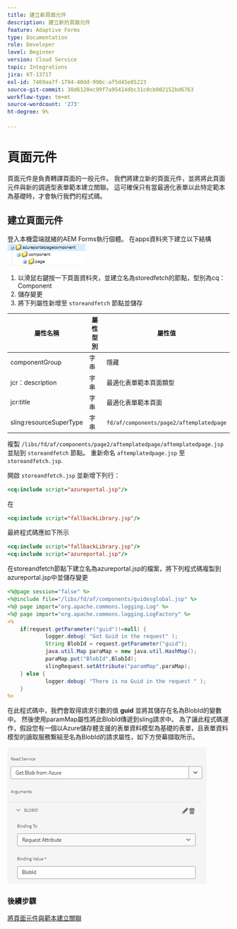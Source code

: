 ```yaml
---
title: 建立新頁面元件
description: 建立新的頁面元件
feature: Adaptive Forms
type: Documentation
role: Developer
level: Beginner
version: Cloud Service
topic: Integrations
jira: KT-13717
exl-id: 7469aa7f-1794-40dd-990c-af5d45e85223
source-git-commit: 30d6120ec99f7a95414dbc31c0cb002152bd6763
workflow-type: tm+mt
source-wordcount: '273'
ht-degree: 9%

---
```


# 頁面元件

頁面元件是負責轉譯頁面的一般元件。 我們將建立新的頁面元件，並將將此頁面元件與新的調適型表單範本建立關聯。 這可確保只有當最適化表單以此特定範本為基礎時，才會執行我們的程式碼。

## 建立頁面元件

登入本機雲端就緒的AEM Forms執行個體。 在apps資料夾下建立以下結構
![page-component](./assets/page-component1.png)

1. 以滑鼠右鍵按一下頁面資料夾，並建立名為storedfetch的節點，型別為cq：Component
1. 儲存變更
1. 將下列屬性新增至 `storeandfetch` 節點並儲存

| **屬性名稱** | **屬性型別** | **屬性值** |
|-------------------------|-------------------|----------------------------------------|
| componentGroup | 字串 | 隱藏 |
| jcr：description | 字串 | 最適化表單範本頁面類型 |
| jcr:title | 字串 | 最適化表單範本頁面 |
| sling:resourceSuperType | 字串 | `fd/af/components/page2/aftemplatedpage` |

複製 `/libs/fd/af/components/page2/aftemplatedpage/aftemplatedpage.jsp` 並貼到 `storeandfetch` 節點。 重新命名 `aftemplatedpage.jsp` 至 `storeandfetch.jsp`.

開啟 `storeandfetch.jsp` 並新增下列行：

```jsp
<cq:include script="azureportal.jsp"/>
```

在

```jsp
<cq:include script="fallbackLibrary.jsp"/>
```

最終程式碼應如下所示

```jsp
<cq:include script="fallbackLibrary.jsp"/>
<cq:include script="azureportal.jsp"/>
```

在storeandfetch節點下建立名為azureportal.jsp的檔案，將下列程式碼複製到azureportal.jsp中並儲存變更

```jsp
<%@page session="false" %>
<%@include file="/libs/fd/af/components/guidesglobal.jsp" %>
<%@ page import="org.apache.commons.logging.Log" %>
<%@ page import="org.apache.commons.logging.LogFactory" %>
<%
    if(request.getParameter("guid")!=null) {
            logger.debug( "Got Guid in the request" );
            String BlobId = request.getParameter("guid");
            java.util.Map paraMap = new java.util.HashMap();
            paraMap.put("BlobId",BlobId);
            slingRequest.setAttribute("paramMap",paraMap);
    } else {
            logger.debug( "There is no Guid in the request " );
    }            
%>
```

在此程式碼中，我們會取得請求引數的值 **guid** 並將其儲存在名為BlobId的變數中。 然後使用paramMap屬性將此BlobId傳遞到sling請求中。 為了讓此程式碼運作，假設您有一個以Azure儲存體支援的表單資料模型為基礎的表單，且表單資料模型的讀取服務繫結至名為BlobId的請求屬性，如下方熒幕擷取所示。

![fdm-request-attribute](./assets/fdm-request-attribute.png)

### 後續步驟

[將頁面元件與範本建立關聯](./associate-page-component.md)
